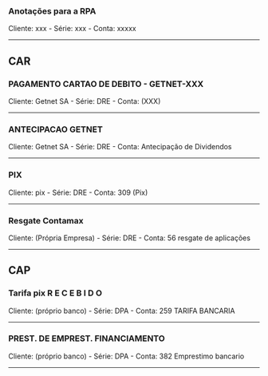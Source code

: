 ### Anotações para a RPA
<p>Cliente: xxx - Série: xxx - Conta: xxxxx</p>

---

## CAR

### PAGAMENTO CARTAO DE DEBITO - GETNET-XXX     
<p>Cliente: Getnet SA - Série: DRE - Conta: (XXX)</p>

---

### ANTECIPACAO GETNET                                          
<p>Cliente: Getnet SA - Série: DRE - Conta: Antecipação de Dividendos</p>

---

### PIX 
<p>Cliente: pix - Série: DRE - Conta: 309 (Pix)</p>

---

### Resgate Contamax
<p>Cliente: (Própria Empresa) - Série: DRE - Conta: 56 resgate de aplicações</p>

---

## CAP

### Tarifa pix R E C E B I D O
<p>Cliente: (próprio banco) - Série: DPA - Conta: 259 TARIFA BANCARIA </p>

---

### PREST. DE EMPREST. FINANCIAMENTO 
<p>Cliente: (próprio banco) - Série: DPA - Conta: 382 Emprestimo bancario </p>

---

### 
